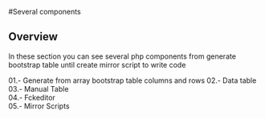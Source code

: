 #Several components

## Overview

In these section you can see several php components from generate bootstrap table until create mirror script to write code 

01.- Generate from array bootstrap table columns and rows
02.- Data table<br>
03.- Manual Table<br>
04.- Fckeditor<br>
05.- Mirror Scripts<br>

